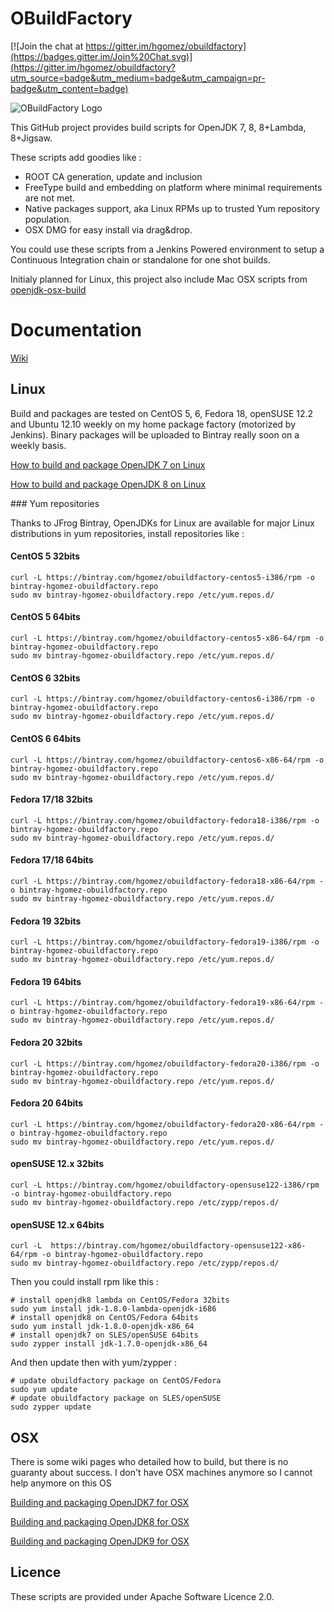 # OBuildFactory

[![Join the chat at https://gitter.im/hgomez/obuildfactory](https://badges.gitter.im/Join%20Chat.svg)](https://gitter.im/hgomez/obuildfactory?utm_source=badge&utm_medium=badge&utm_campaign=pr-badge&utm_content=badge)

![OBuildFactory Logo](https://raw.github.com/hgomez/obuildfactory/master/OBuildFactory-Logo.png)

This GitHub project  provides build scripts for OpenJDK 7, 8, 8+Lambda, 8+Jigsaw.

These scripts add goodies like :

* ROOT CA generation, update and inclusion
* FreeType build and embedding on platform where minimal requirements are not met.
* Native packages support, aka Linux RPMs up to trusted Yum repository population.
* OSX DMG for easy install via drag&drop.

 
You could use these scripts from a Jenkins Powered environment to setup a Continuous Integration chain or standalone for one shot builds.

Initialy planned for Linux, this project also include Mac OSX scripts from [openjdk-osx-build](http://code.google.com/p/openjdk-osx-build/) 

# Documentation

[Wiki](https://github.com/hgomez/obuildfactory/wiki)

## Linux

Build and packages are tested on CentOS 5, 6, Fedora 18, openSUSE 12.2 and Ubuntu 12.10 weekly on my home package factory (motorized by Jenkins). Binary packages will be uploaded to Bintray really soon on a weekly basis.

[How to build and package OpenJDK 7 on Linux](https://github.com/hgomez/obuildfactory/wiki/How-to-build-and-package-OpenJDK-7-on-Linux)

[How to build and package OpenJDK 8 on Linux](https://github.com/hgomez/obuildfactory/wiki/How-to-build-and-package-OpenJDK-8-on-Linux)

### Yum repositories

Thanks to JFrog Bintray, OpenJDKs for Linux are available for major Linux distributions in yum repositories, install repositories like :

#### CentOS 5 32bits

    curl -L https://bintray.com/hgomez/obuildfactory-centos5-i386/rpm -o bintray-hgomez-obuildfactory.repo
    sudo mv bintray-hgomez-obuildfactory.repo /etc/yum.repos.d/

#### CentOS 5 64bits

    curl -L https://bintray.com/hgomez/obuildfactory-centos5-x86-64/rpm -o bintray-hgomez-obuildfactory.repo
    sudo mv bintray-hgomez-obuildfactory.repo /etc/yum.repos.d/

#### CentOS 6 32bits

    curl -L https://bintray.com/hgomez/obuildfactory-centos6-i386/rpm -o bintray-hgomez-obuildfactory.repo
    sudo mv bintray-hgomez-obuildfactory.repo /etc/yum.repos.d/

#### CentOS 6 64bits

    curl -L https://bintray.com/hgomez/obuildfactory-centos6-x86-64/rpm -o bintray-hgomez-obuildfactory.repo
    sudo mv bintray-hgomez-obuildfactory.repo /etc/yum.repos.d/

#### Fedora 17/18 32bits

    curl -L https://bintray.com/hgomez/obuildfactory-fedora18-i386/rpm -o bintray-hgomez-obuildfactory.repo
    sudo mv bintray-hgomez-obuildfactory.repo /etc/yum.repos.d/

#### Fedora 17/18 64bits
    
    curl -L https://bintray.com/hgomez/obuildfactory-fedora18-x86-64/rpm -o bintray-hgomez-obuildfactory.repo
    sudo mv bintray-hgomez-obuildfactory.repo /etc/yum.repos.d/

#### Fedora 19 32bits

    curl -L https://bintray.com/hgomez/obuildfactory-fedora19-i386/rpm -o bintray-hgomez-obuildfactory.repo
    sudo mv bintray-hgomez-obuildfactory.repo /etc/yum.repos.d/

#### Fedora 19 64bits
    
    curl -L https://bintray.com/hgomez/obuildfactory-fedora19-x86-64/rpm -o bintray-hgomez-obuildfactory.repo
    sudo mv bintray-hgomez-obuildfactory.repo /etc/yum.repos.d/

#### Fedora 20 32bits

    curl -L https://bintray.com/hgomez/obuildfactory-fedora20-i386/rpm -o bintray-hgomez-obuildfactory.repo
    sudo mv bintray-hgomez-obuildfactory.repo /etc/yum.repos.d/


#### Fedora 20 64bits
    
    curl -L https://bintray.com/hgomez/obuildfactory-fedora20-x86-64/rpm -o bintray-hgomez-obuildfactory.repo
    sudo mv bintray-hgomez-obuildfactory.repo /etc/yum.repos.d/


#### openSUSE 12.x 32bits

    curl -L https://bintray.com/hgomez/obuildfactory-opensuse122-i386/rpm -o bintray-hgomez-obuildfactory.repo
    sudo mv bintray-hgomez-obuildfactory.repo /etc/zypp/repos.d/

#### openSUSE 12.x 64bits

    curl -L  https://bintray.com/hgomez/obuildfactory-opensuse122-x86-64/rpm -o bintray-hgomez-obuildfactory.repo
    sudo mv bintray-hgomez-obuildfactory.repo /etc/zypp/repos.d/

Then you could install rpm like this :

    # install openjdk8 lambda on CentOS/Fedora 32bits
    sudo yum install jdk-1.8.0-lambda-openjdk-i686
    # install openjdk8 on CentOS/Fedora 64bits
    sudo yum install jdk-1.8.0-openjdk-x86_64
    # install openjdk7 on SLES/openSUSE 64bits
    sudo zypper install jdk-1.7.0-openjdk-x86_64
    
And then update then with yum/zypper :

    # update obuildfactory package on CentOS/Fedora
    sudo yum update
    # update obuildfactory package on SLES/openSUSE
    sudo zypper update

## OSX

There is some wiki pages who detailed how to build, but there is no guaranty about success.
I don't have OSX machines anymore so I cannot help anymore on this OS

[Building and packaging OpenJDK7 for OSX](https://github.com/hgomez/obuildfactory/wiki/Building-and-Packaging-OpenJDK7-for-OSX)

[Building and packaging OpenJDK8 for OSX](https://github.com/hgomez/obuildfactory/wiki/Building-and-Packaging-OpenJDK8-for-OSX)

[Building and packaging OpenJDK9 for OSX](https://github.com/hgomez/obuildfactory/wiki/Building-and-Packaging-OpenJDK9-for-OSX)


## Licence

These scripts are provided under Apache Software Licence 2.0.

